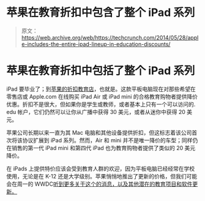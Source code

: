 # 苹果在教育折扣中包含了整个 iPad 系列 

> 原文：<https://web.archive.org/web/https://techcrunch.com/2014/05/28/apple-includes-the-entire-ipad-lineup-in-education-discounts/>

# 苹果在教育折扣中包括了整个 iPad 系列

iPad 要毕业了；到[苹果的折扣教育店](https://web.archive.org/web/20221206220222/http://store.apple.com/us-hed/ipad/compare)，也就是。这款平板电脑现在对那些希望在零售店或 Apple.com 在线购买 iPad Air 或 iPad mini 的合格教育购物者提供降价优惠。折扣不是很大，但如果你是学生或教师，或者基本上只有一个可以访问的. edu 帐户，它们仍然可以让你从广播中获得 30 美元，或者从迷你中获得 20 美元。

苹果公司长期以来一直为其 Mac 电脑和其他设备提供折扣，但这标志着该公司首次将该协议扩展到 iPad 系列。然而，Air 和 mini 并不是唯一降价的车型；同样仍在销售的第一代 iPad mini 和第四代 iPad 也为教育购物者提供了类似的 20 美元降价。

在 iPads 上提供特价应该会受到教育人群的欢迎，因为平板电脑已经经常在学校使用，无论是在 K-12 还是大学级别。苹果悄悄地推出了更新的价格，但我们可能会在周一的 WWDC[听到更多关于这个的消息，以及其他潜在的教育项目和软件更新。](https://web.archive.org/web/20221206220222/https://beta.techcrunch.com/tag/wwdc-2014)